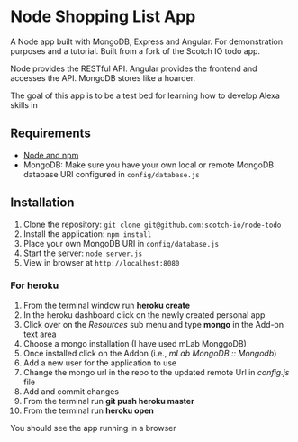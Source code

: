# Node Shopping List  App

A Node app built with MongoDB, Express and Angular. For demonstration purposes and a tutorial. Built from a fork of the Scotch IO todo app.

Node provides the RESTful API. Angular provides the frontend and accesses the API. MongoDB stores like a hoarder.

The goal of this app is to be a test bed for learning how to develop Alexa skills in 

## Requirements

- [Node and npm](http://nodejs.org)
- MongoDB: Make sure you have your own local or remote MongoDB database URI configured in `config/database.js`

## Installation

1. Clone the repository: `git clone git@github.com:scotch-io/node-todo`
2. Install the application: `npm install`
3. Place your own MongoDB URI in `config/database.js`
3. Start the server: `node server.js`
4. View in browser at `http://localhost:8080`

### For heroku
1. From the terminal window run **heroku create**
2. In the heroku dashboard click on the newly created personal app
3. Click over on the  _Resources_ sub menu and type **mongo** in the Add-on text area
4. Choose a mongo installation (I have used mLab MonggoDB)
5. Once installed click on the Addon (i.e., _mLab MongoDB :: Mongodb_)
4. Add a new user for the application to use
5. Change the mongo url in the repo to the updated remote Url in _config.js_ file
6. Add and commit changes
7. From the terminal run **git push heroku master**
8. From the terminal run **heroku open**

You should see the app running in a browser

